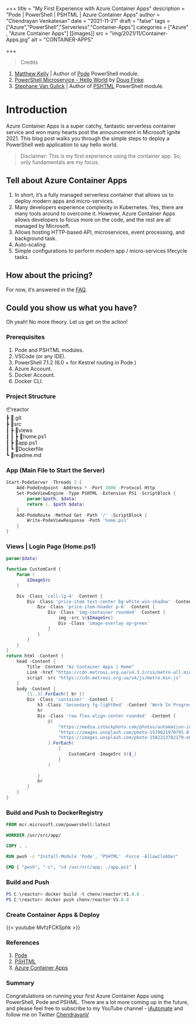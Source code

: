 +++
title = "My First Experience with Azure Container Apps"
description = "Pode | PowerShell | PSHTML | Azure Container Apps"
author = "Chendrayan Venkatesan"
date = "2021-11-21"
draft = "false"
tags = ["Azure","PowerShell","Serverless","Container-Apps"]
categories = ["Azure" , "Azure Container Apps"]
[[images]]
  src = "img/2021/11/Container-Apps.jpg"
  alt = "CONTAINER-APPS"

+++

> Credits

1. [Matthew Kelly](https://github.com/Badgerati) | Author of [Pode](https://github.com/Badgerati/Pode) PowerShell module. 
2. [PowerShell Microservice - Hello World](https://dfinke.github.io/powershell,%20docker,%20pode/2020/08/01/PowerShell-Microservice-Hello-World.html) by [Doug Finke](https://github.com/dfinke)
3. [Stephane Van Gulick](https://github.com/Stephanevg) | Author of [PSHTML](https://github.com/Stephanevg/PSHTML) PowerShell module. 

# Introduction

Azure Container Apps is a super catchy, fantastic serverless container service and won many hearts post the announcement in Microsoft Ignite 2021. This blog post walks you through the simple steps to deploy a PowerShell web application to say hello world. 

> Disclaimer: This is my first experience using the container app. So, only fundamentals are my focus.

## Tell about Azure Container Apps

1. In short, it’s a fully managed serverless container that allows us to deploy modern apps and micro-services. 
2. Many developers experience complexity in Kubernetes. Yes, there are many tools around to overcome it. However, Azure Container Apps allows developers to focus more on the code, and the rest are all managed by Microsoft. 
3. Allows hosting HTTP-based API, microservices, event processing, and background task. 
4. Auto-scaling
5. Simple configurations to perform modern app / micro-services lifecycle tasks. 

## How about the pricing?

For now, it’s answered in the [FAQ](https://azure.microsoft.com/en-us/services/container-apps/#faq). 

## Could you show us what you have? 

Oh yeah! No more theory. Let us get on the action! 

### Prerequisites

1.	Pode and PSHTML modules. 
2.	VSCode (or any IDE).
3.	PowerShell 7.1.2 (6.0 + for Kestrel routing in Pode.)
4.	Azure Account. 
5.	Docker Account.
6.	Docker CLI.

### Project Structure 

📦reactor  
 ┣ 📂.git  
 ┣ 📂src  
 ┃ ┣ 📂views  
 ┃ ┃ ┣ 📜home.ps1  
 ┃ ┣ 📜app.ps1  
 ┃ ┗ 📜Dockerfile  
 ┗ 📜readme.md  

### App (Main File to Start the Server)

```PowerShell
Start-PodeServer -Threads 2 {
    Add-PodeEndpoint -Address * -Port 3000 -Protocol Http
    Set-PodeViewEngine -Type PSHTML -Extension PS1 -ScriptBlock {
        param($path, $data)
        return (. $path $data)
    }
    Add-PodeRoute -Method Get -Path '/' -ScriptBlock {
        Write-PodeViewResponse -Path 'home.ps1'
    }
}
```

### Views | Login Page (Home.ps1)

```PowerShell
param($data)

function CustomCard {
    Param (
        $ImageSrc
    )

    Div -Class 'cell-lg-4' -Content {
        Div -Class 'price-item text-center bg-white win-shadow' -Content {
            Div -Class 'price-item-header p-6' -Content {
                Div -Class 'img-container rounded' -Content {
                    img -src $($ImageSrc)
                    Div -Class 'image-overlay op-green' 
                }
            }
        }
    }
}
return html -Content {
    head -Content {
        Title -Content "Az Container Apps | Home"
        Link -href "https://cdn.metroui.org.ua/v4.3.2/css/metro-all.min.css" -rel "stylesheet"
        script -src "https://cdn.metroui.org.ua/v4/js/metro.min.js"
    }
    body -Content {
        (1..3).ForEach({ br })
        Div -Class 'container' -Content {
            h3 -Class 'Secondary fg-lightRed' -Content 'Work In Progress...' -Style 'text-align:center'
            hr
            Div -Class 'row flex-align-center rounded' -Content {
                @(
                    "https://media.istockphoto.com/photos/automation-industrial-business-process-workflow-optimisation-picture-id1280048451?b=1&k=20&m=1280048451&s=170667a&w=0&h=vPUK1jUkpkczueFaya2ZGdjDtNQKRo75f6yEzsXMY7A=",
                    "https://images.unsplash.com/photo-1579621970795-87facc2f976d?ixlib=rb-1.2.1&ixid=MnwxMjA3fDB8MHxzZWFyY2h8Mnx8Y29zdHxlbnwwfHwwfHw%3D&auto=format&fit=crop&w=500&q=60",
                    "https://images.unsplash.com/photo-1582213782179-e0d53f98f2ca?ixlib=rb-1.2.1&ixid=MnwxMjA3fDB8MHxzZWFyY2h8N3x8dGVhbXxlbnwwfHwwfHw%3D&auto=format&fit=crop&w=500&q=60"
                ).ForEach(
                    {
                        CustomCard -ImageSrc $($_)  
                    }
                )
                
            }
            hr 
        }
    }
}
```

### Build and Push to DockerRegistry

```Dockerfile
FROM mcr.microsoft.com/powershell:latest

WORKDIR /usr/src/app/

COPY . .    

RUN pwsh -c "Install-Module 'Pode', 'PSHTML' -Force -AllowClobber"

CMD [ "pwsh", "-c", "cd /usr/src/app; ./app.ps1" ]
```

### Build and Push

```PowerShell
PS C:\reactor> docker build -t chenv/reactor:V1.0.0 .
PS C:\reactor> docker push chenv/reactor:V1.0.0
```

### Create Container Apps & Deploy 

{{< youtube MvfzFCKSphk >}}


### References

1. [Pode](https://github.com/Badgerati/Pode)
2. [PSHTML](https://github.com/Stephanevg/PSHTML)
3. [Azure Container Apps](https://azure.microsoft.com/en-us/services/container-apps/)

### Summary

Congratulations on running your first Azure Container Apps using PowerShell, Pode and PSHML. There are a lot more coming up in the future, and please feel free to subscribe to my YouTube channel - [iAutomate](https://www.youtube.com/channel/UC22S6qPibfs1xa3MIII0JNw) and follow me on Twitter [ChendrayanV](https://twitter.com/chendrayanv) 